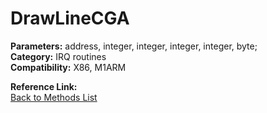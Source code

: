 # DrawLineCGA

**Parameters:** address, integer, integer, integer, integer, byte;  
**Category:** IRQ routines  
**Compatibility:** X86, M1ARM  

**Reference Link:**  
[Back to Methods List](../../SUMMARY.md)
